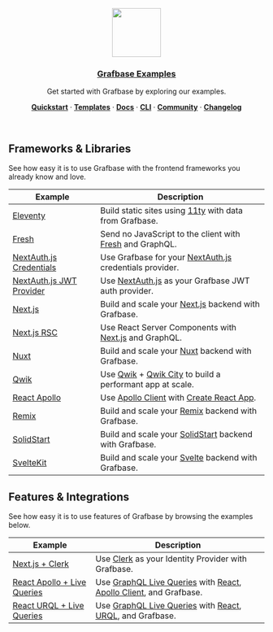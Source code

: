 <p align="center">
  <a href="https://grafbase.com">
    <img src="https://grafbase.com/images/other/grafbase-logo-circle.png" height="96">
    <h3 align="center">Grafbase Examples</h3>
  </a>
</p>

<p align="center">
 Get started with Grafbase by exploring our examples.
</p>

<p align="center">
  <a href="https://grafbase.com/docs/quickstart/get-started"><strong>Quickstart</strong></a> ·
  <a href="/templates"><strong>Templates</strong></a> ·
  <a href="https://grafbase.com/docs"><strong>Docs</strong></a> ·
  <a href="https://grafbase.com/cli"><strong>CLI</strong></a> ·
  <a href="https://grafbase.com/community"><strong>Community</strong></a> ·
  <a href="https://grafbase.com/changelog"><strong>Changelog</strong></a>
</p>

<br/>

## Frameworks & Libraries

See how easy it is to use Grafbase with the frontend frameworks you already know and love.

| Example                                                       | Description                                                                                                                                  |
| ------------------------------------------------------------- | -------------------------------------------------------------------------------------------------------------------------------------------- |
| [Eleventy](/examples/eleventy)                                | Build static sites using [11ty](https://www.11ty.dev) with data from Grafbase.                                                               |
| [Fresh](/examples/fresh)                                      | Send no JavaScript to the client with [Fresh](https://grafbase.com/frameworks/fresh) and GraphQL.                                            |
| [NextAuth.js Credentials](/examples/nextauthjs-credentials)   | Use Grafbase for your [NextAuth.js](https://nextauth.js.org) credentials provider.                                                           |
| [NextAuth.js JWT Provider](/examples/nextauthjs-jwt-provider) | Use [NextAuth.js](https://nextauth.js.org) as your Grafbase JWT auth provider.                                                               |
| [Next.js](/examples/nextjs)                                   | Build and scale your [Next.js](https://grafbase.com/frameworks/nextjs) backend with Grafbase.                                                |
| [Next.js RSC](/examples/nextjs-rsc)                           | Use React Server Components with [Next.js](https://grafbase.com/frameworks/nextjs) and GraphQL.                                              |
| [Nuxt](/examples/nuxt)                                        | Build and scale your [Nuxt](https://grafbase.com/frameworks/nuxt) backend with Grafbase.                                                     |
| [Qwik](/examples/qwik)                                        | Use [Qwik](https://qwik.builder.io) + [Qwik City](https://qwik.builder.io/qwikcity/overview/) to build a performant app at scale.            |
| [React Apollo](/examples/react-apollo)                        | Use [Apollo Client](https://www.apollographql.com/docs/react) with [Create React App](https://reactjs.org/docs/create-a-new-react-app.html). |
| [Remix](/examples/remix)                                      | Build and scale your [Remix](https://grafbase.com/frameworks/remix) backend with Grafbase.                                                   |
| [SolidStart](/examples/solid-start)                           | Build and scale your [SolidStart](https://start.solidjs.com) backend with Grafbase.                                                          |
| [SvelteKit](/examples/sveltekit)                              | Build and scale your [Svelte](https://grafbase.com/frameworks/sveltekit) backend with Grafbase.                                              |

## Features & Integrations

See how easy it is to use features of Grafbase by browsing the examples below.

| Example                                                    | Description                                                                                                                                                                              |
| ---------------------------------------------------------- | ---------------------------------------------------------------------------------------------------------------------------------------------------------------------------------------- |
| [Next.js + Clerk](/examples/nextjs-clerk)                  | Use [Clerk](https://clerk.dev/integrations/grafbase) as your Identity Provider with Grafbase.                                                                                            |
| [React Apollo + Live Queries](/examples/react-apollo-live) | Use [GraphQL Live Queries](https://grafbase.com/docs/realtime/live-queries) with [React](https://reactjs.org), [Apollo Client](https://www.apollographql.com/docs/react/), and Grafbase. |
| [React URQL + Live Queries](/examples/react-urql-live)     | Use [GraphQL Live Queries](https://grafbase.com/docs/realtime/live-queries) with [React](https://reactjs.org/), [URQL](https://formidable.com/open-source/urql/), and Grafbase.          |
